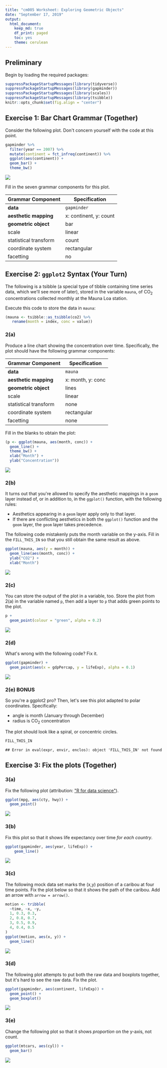 ```yaml
---
title: "cm005 Worksheet: Exploring Geometric Objects"
date: "September 17, 2019"
output: 
  html_document:
    keep_md: true
    df_print: paged
    toc: yes
    theme: cerulean
---
```


## Preliminary

Begin by loading the required packages:


```r
suppressPackageStartupMessages(library(tidyverse))
suppressPackageStartupMessages(library(gapminder))
suppressPackageStartupMessages(library(scales))
suppressPackageStartupMessages(library(tsibble))
knitr::opts_chunk$set(fig.align = "center")
```

<!---The following chunk allows errors when knitting--->



## Exercise 1: Bar Chart Grammar (Together)

Consider the following plot. Don't concern yourself with the code at this point.


```r
gapminder %>% 
  filter(year == 2007) %>% 
  mutate(continent = fct_infreq(continent)) %>% 
  ggplot(aes(continent)) +
  geom_bar() +
  theme_bw()
```

<img src="cm005-exercise_files/figure-html/unnamed-chunk-1-1.png" style="display: block; margin: auto;" />

Fill in the seven grammar components for this plot.

| Grammar Component     | Specification |
|-----------------------|---------------|
| __data__              | `gapminder` |
| __aesthetic mapping__ | x: continent, y: count |
| __geometric object__  | bar |
| scale                 | linear |
| statistical transform | count |
| coordinate system     | rectangular |
| facetting             | no |

## Exercise 2: `ggplot2` Syntax (Your Turn)

The following is a tsibble (a special type of tibble containing time series data, which we'll see more of later), stored in the variable `mauna`, of CO$_2$ concentrations collected monthly at the Mauna Loa station.

Execute this code to store the data in `mauna`:


```r
(mauna <- tsibble::as_tsibble(co2) %>% 
   rename(month = index, conc = value))
```

<div data-pagedtable="false">
  <script data-pagedtable-source type="application/json">
{"columns":[{"label":["month"],"name":[1],"type":["S3: yearmonth"],"align":["right"]},{"label":["conc"],"name":[2],"type":["dbl"],"align":["right"]}],"data":[{"1":"1959 Jan","2":"315.42"},{"1":"1959 Feb","2":"316.31"},{"1":"1959 Mar","2":"316.50"},{"1":"1959 Apr","2":"317.56"},{"1":"1959 May","2":"318.13"},{"1":"1959 Jun","2":"318.00"},{"1":"1959 Jul","2":"316.39"},{"1":"1959 Aug","2":"314.65"},{"1":"1959 Sep","2":"313.68"},{"1":"1959 Oct","2":"313.18"},{"1":"1959 Nov","2":"314.66"},{"1":"1959 Dec","2":"315.43"},{"1":"1960 Jan","2":"316.27"},{"1":"1960 Feb","2":"316.81"},{"1":"1960 Mar","2":"317.42"},{"1":"1960 Apr","2":"318.87"},{"1":"1960 May","2":"319.87"},{"1":"1960 Jun","2":"319.43"},{"1":"1960 Jul","2":"318.01"},{"1":"1960 Aug","2":"315.74"},{"1":"1960 Sep","2":"314.00"},{"1":"1960 Oct","2":"313.68"},{"1":"1960 Nov","2":"314.84"},{"1":"1960 Dec","2":"316.03"},{"1":"1961 Jan","2":"316.73"},{"1":"1961 Feb","2":"317.54"},{"1":"1961 Mar","2":"318.38"},{"1":"1961 Apr","2":"319.31"},{"1":"1961 May","2":"320.42"},{"1":"1961 Jun","2":"319.61"},{"1":"1961 Jul","2":"318.42"},{"1":"1961 Aug","2":"316.63"},{"1":"1961 Sep","2":"314.83"},{"1":"1961 Oct","2":"315.16"},{"1":"1961 Nov","2":"315.94"},{"1":"1961 Dec","2":"316.85"},{"1":"1962 Jan","2":"317.78"},{"1":"1962 Feb","2":"318.40"},{"1":"1962 Mar","2":"319.53"},{"1":"1962 Apr","2":"320.42"},{"1":"1962 May","2":"320.85"},{"1":"1962 Jun","2":"320.45"},{"1":"1962 Jul","2":"319.45"},{"1":"1962 Aug","2":"317.25"},{"1":"1962 Sep","2":"316.11"},{"1":"1962 Oct","2":"315.27"},{"1":"1962 Nov","2":"316.53"},{"1":"1962 Dec","2":"317.53"},{"1":"1963 Jan","2":"318.58"},{"1":"1963 Feb","2":"318.92"},{"1":"1963 Mar","2":"319.70"},{"1":"1963 Apr","2":"321.22"},{"1":"1963 May","2":"322.08"},{"1":"1963 Jun","2":"321.31"},{"1":"1963 Jul","2":"319.58"},{"1":"1963 Aug","2":"317.61"},{"1":"1963 Sep","2":"316.05"},{"1":"1963 Oct","2":"315.83"},{"1":"1963 Nov","2":"316.91"},{"1":"1963 Dec","2":"318.20"},{"1":"1964 Jan","2":"319.41"},{"1":"1964 Feb","2":"320.07"},{"1":"1964 Mar","2":"320.74"},{"1":"1964 Apr","2":"321.40"},{"1":"1964 May","2":"322.06"},{"1":"1964 Jun","2":"321.73"},{"1":"1964 Jul","2":"320.27"},{"1":"1964 Aug","2":"318.54"},{"1":"1964 Sep","2":"316.54"},{"1":"1964 Oct","2":"316.71"},{"1":"1964 Nov","2":"317.53"},{"1":"1964 Dec","2":"318.55"},{"1":"1965 Jan","2":"319.27"},{"1":"1965 Feb","2":"320.28"},{"1":"1965 Mar","2":"320.73"},{"1":"1965 Apr","2":"321.97"},{"1":"1965 May","2":"322.00"},{"1":"1965 Jun","2":"321.71"},{"1":"1965 Jul","2":"321.05"},{"1":"1965 Aug","2":"318.71"},{"1":"1965 Sep","2":"317.66"},{"1":"1965 Oct","2":"317.14"},{"1":"1965 Nov","2":"318.70"},{"1":"1965 Dec","2":"319.25"},{"1":"1966 Jan","2":"320.46"},{"1":"1966 Feb","2":"321.43"},{"1":"1966 Mar","2":"322.23"},{"1":"1966 Apr","2":"323.54"},{"1":"1966 May","2":"323.91"},{"1":"1966 Jun","2":"323.59"},{"1":"1966 Jul","2":"322.24"},{"1":"1966 Aug","2":"320.20"},{"1":"1966 Sep","2":"318.48"},{"1":"1966 Oct","2":"317.94"},{"1":"1966 Nov","2":"319.63"},{"1":"1966 Dec","2":"320.87"},{"1":"1967 Jan","2":"322.17"},{"1":"1967 Feb","2":"322.34"},{"1":"1967 Mar","2":"322.88"},{"1":"1967 Apr","2":"324.25"},{"1":"1967 May","2":"324.83"},{"1":"1967 Jun","2":"323.93"},{"1":"1967 Jul","2":"322.38"},{"1":"1967 Aug","2":"320.76"},{"1":"1967 Sep","2":"319.10"},{"1":"1967 Oct","2":"319.24"},{"1":"1967 Nov","2":"320.56"},{"1":"1967 Dec","2":"321.80"},{"1":"1968 Jan","2":"322.40"},{"1":"1968 Feb","2":"322.99"},{"1":"1968 Mar","2":"323.73"},{"1":"1968 Apr","2":"324.86"},{"1":"1968 May","2":"325.40"},{"1":"1968 Jun","2":"325.20"},{"1":"1968 Jul","2":"323.98"},{"1":"1968 Aug","2":"321.95"},{"1":"1968 Sep","2":"320.18"},{"1":"1968 Oct","2":"320.09"},{"1":"1968 Nov","2":"321.16"},{"1":"1968 Dec","2":"322.74"},{"1":"1969 Jan","2":"323.83"},{"1":"1969 Feb","2":"324.26"},{"1":"1969 Mar","2":"325.47"},{"1":"1969 Apr","2":"326.50"},{"1":"1969 May","2":"327.21"},{"1":"1969 Jun","2":"326.54"},{"1":"1969 Jul","2":"325.72"},{"1":"1969 Aug","2":"323.50"},{"1":"1969 Sep","2":"322.22"},{"1":"1969 Oct","2":"321.62"},{"1":"1969 Nov","2":"322.69"},{"1":"1969 Dec","2":"323.95"},{"1":"1970 Jan","2":"324.89"},{"1":"1970 Feb","2":"325.82"},{"1":"1970 Mar","2":"326.77"},{"1":"1970 Apr","2":"327.97"},{"1":"1970 May","2":"327.91"},{"1":"1970 Jun","2":"327.50"},{"1":"1970 Jul","2":"326.18"},{"1":"1970 Aug","2":"324.53"},{"1":"1970 Sep","2":"322.93"},{"1":"1970 Oct","2":"322.90"},{"1":"1970 Nov","2":"323.85"},{"1":"1970 Dec","2":"324.96"},{"1":"1971 Jan","2":"326.01"},{"1":"1971 Feb","2":"326.51"},{"1":"1971 Mar","2":"327.01"},{"1":"1971 Apr","2":"327.62"},{"1":"1971 May","2":"328.76"},{"1":"1971 Jun","2":"328.40"},{"1":"1971 Jul","2":"327.20"},{"1":"1971 Aug","2":"325.27"},{"1":"1971 Sep","2":"323.20"},{"1":"1971 Oct","2":"323.40"},{"1":"1971 Nov","2":"324.63"},{"1":"1971 Dec","2":"325.85"},{"1":"1972 Jan","2":"326.60"},{"1":"1972 Feb","2":"327.47"},{"1":"1972 Mar","2":"327.58"},{"1":"1972 Apr","2":"329.56"},{"1":"1972 May","2":"329.90"},{"1":"1972 Jun","2":"328.92"},{"1":"1972 Jul","2":"327.88"},{"1":"1972 Aug","2":"326.16"},{"1":"1972 Sep","2":"324.68"},{"1":"1972 Oct","2":"325.04"},{"1":"1972 Nov","2":"326.34"},{"1":"1972 Dec","2":"327.39"},{"1":"1973 Jan","2":"328.37"},{"1":"1973 Feb","2":"329.40"},{"1":"1973 Mar","2":"330.14"},{"1":"1973 Apr","2":"331.33"},{"1":"1973 May","2":"332.31"},{"1":"1973 Jun","2":"331.90"},{"1":"1973 Jul","2":"330.70"},{"1":"1973 Aug","2":"329.15"},{"1":"1973 Sep","2":"327.35"},{"1":"1973 Oct","2":"327.02"},{"1":"1973 Nov","2":"327.99"},{"1":"1973 Dec","2":"328.48"},{"1":"1974 Jan","2":"329.18"},{"1":"1974 Feb","2":"330.55"},{"1":"1974 Mar","2":"331.32"},{"1":"1974 Apr","2":"332.48"},{"1":"1974 May","2":"332.92"},{"1":"1974 Jun","2":"332.08"},{"1":"1974 Jul","2":"331.01"},{"1":"1974 Aug","2":"329.23"},{"1":"1974 Sep","2":"327.27"},{"1":"1974 Oct","2":"327.21"},{"1":"1974 Nov","2":"328.29"},{"1":"1974 Dec","2":"329.41"},{"1":"1975 Jan","2":"330.23"},{"1":"1975 Feb","2":"331.25"},{"1":"1975 Mar","2":"331.87"},{"1":"1975 Apr","2":"333.14"},{"1":"1975 May","2":"333.80"},{"1":"1975 Jun","2":"333.43"},{"1":"1975 Jul","2":"331.73"},{"1":"1975 Aug","2":"329.90"},{"1":"1975 Sep","2":"328.40"},{"1":"1975 Oct","2":"328.17"},{"1":"1975 Nov","2":"329.32"},{"1":"1975 Dec","2":"330.59"},{"1":"1976 Jan","2":"331.58"},{"1":"1976 Feb","2":"332.39"},{"1":"1976 Mar","2":"333.33"},{"1":"1976 Apr","2":"334.41"},{"1":"1976 May","2":"334.71"},{"1":"1976 Jun","2":"334.17"},{"1":"1976 Jul","2":"332.89"},{"1":"1976 Aug","2":"330.77"},{"1":"1976 Sep","2":"329.14"},{"1":"1976 Oct","2":"328.78"},{"1":"1976 Nov","2":"330.14"},{"1":"1976 Dec","2":"331.52"},{"1":"1977 Jan","2":"332.75"},{"1":"1977 Feb","2":"333.24"},{"1":"1977 Mar","2":"334.53"},{"1":"1977 Apr","2":"335.90"},{"1":"1977 May","2":"336.57"},{"1":"1977 Jun","2":"336.10"},{"1":"1977 Jul","2":"334.76"},{"1":"1977 Aug","2":"332.59"},{"1":"1977 Sep","2":"331.42"},{"1":"1977 Oct","2":"330.98"},{"1":"1977 Nov","2":"332.24"},{"1":"1977 Dec","2":"333.68"},{"1":"1978 Jan","2":"334.80"},{"1":"1978 Feb","2":"335.22"},{"1":"1978 Mar","2":"336.47"},{"1":"1978 Apr","2":"337.59"},{"1":"1978 May","2":"337.84"},{"1":"1978 Jun","2":"337.72"},{"1":"1978 Jul","2":"336.37"},{"1":"1978 Aug","2":"334.51"},{"1":"1978 Sep","2":"332.60"},{"1":"1978 Oct","2":"332.38"},{"1":"1978 Nov","2":"333.75"},{"1":"1978 Dec","2":"334.78"},{"1":"1979 Jan","2":"336.05"},{"1":"1979 Feb","2":"336.59"},{"1":"1979 Mar","2":"337.79"},{"1":"1979 Apr","2":"338.71"},{"1":"1979 May","2":"339.30"},{"1":"1979 Jun","2":"339.12"},{"1":"1979 Jul","2":"337.56"},{"1":"1979 Aug","2":"335.92"},{"1":"1979 Sep","2":"333.75"},{"1":"1979 Oct","2":"333.70"},{"1":"1979 Nov","2":"335.12"},{"1":"1979 Dec","2":"336.56"},{"1":"1980 Jan","2":"337.84"},{"1":"1980 Feb","2":"338.19"},{"1":"1980 Mar","2":"339.91"},{"1":"1980 Apr","2":"340.60"},{"1":"1980 May","2":"341.29"},{"1":"1980 Jun","2":"341.00"},{"1":"1980 Jul","2":"339.39"},{"1":"1980 Aug","2":"337.43"},{"1":"1980 Sep","2":"335.72"},{"1":"1980 Oct","2":"335.84"},{"1":"1980 Nov","2":"336.93"},{"1":"1980 Dec","2":"338.04"},{"1":"1981 Jan","2":"339.06"},{"1":"1981 Feb","2":"340.30"},{"1":"1981 Mar","2":"341.21"},{"1":"1981 Apr","2":"342.33"},{"1":"1981 May","2":"342.74"},{"1":"1981 Jun","2":"342.08"},{"1":"1981 Jul","2":"340.32"},{"1":"1981 Aug","2":"338.26"},{"1":"1981 Sep","2":"336.52"},{"1":"1981 Oct","2":"336.68"},{"1":"1981 Nov","2":"338.19"},{"1":"1981 Dec","2":"339.44"},{"1":"1982 Jan","2":"340.57"},{"1":"1982 Feb","2":"341.44"},{"1":"1982 Mar","2":"342.53"},{"1":"1982 Apr","2":"343.39"},{"1":"1982 May","2":"343.96"},{"1":"1982 Jun","2":"343.18"},{"1":"1982 Jul","2":"341.88"},{"1":"1982 Aug","2":"339.65"},{"1":"1982 Sep","2":"337.81"},{"1":"1982 Oct","2":"337.69"},{"1":"1982 Nov","2":"339.09"},{"1":"1982 Dec","2":"340.32"},{"1":"1983 Jan","2":"341.20"},{"1":"1983 Feb","2":"342.35"},{"1":"1983 Mar","2":"342.93"},{"1":"1983 Apr","2":"344.77"},{"1":"1983 May","2":"345.58"},{"1":"1983 Jun","2":"345.14"},{"1":"1983 Jul","2":"343.81"},{"1":"1983 Aug","2":"342.21"},{"1":"1983 Sep","2":"339.69"},{"1":"1983 Oct","2":"339.82"},{"1":"1983 Nov","2":"340.98"},{"1":"1983 Dec","2":"342.82"},{"1":"1984 Jan","2":"343.52"},{"1":"1984 Feb","2":"344.33"},{"1":"1984 Mar","2":"345.11"},{"1":"1984 Apr","2":"346.88"},{"1":"1984 May","2":"347.25"},{"1":"1984 Jun","2":"346.62"},{"1":"1984 Jul","2":"345.22"},{"1":"1984 Aug","2":"343.11"},{"1":"1984 Sep","2":"340.90"},{"1":"1984 Oct","2":"341.18"},{"1":"1984 Nov","2":"342.80"},{"1":"1984 Dec","2":"344.04"},{"1":"1985 Jan","2":"344.79"},{"1":"1985 Feb","2":"345.82"},{"1":"1985 Mar","2":"347.25"},{"1":"1985 Apr","2":"348.17"},{"1":"1985 May","2":"348.74"},{"1":"1985 Jun","2":"348.07"},{"1":"1985 Jul","2":"346.38"},{"1":"1985 Aug","2":"344.51"},{"1":"1985 Sep","2":"342.92"},{"1":"1985 Oct","2":"342.62"},{"1":"1985 Nov","2":"344.06"},{"1":"1985 Dec","2":"345.38"},{"1":"1986 Jan","2":"346.11"},{"1":"1986 Feb","2":"346.78"},{"1":"1986 Mar","2":"347.68"},{"1":"1986 Apr","2":"349.37"},{"1":"1986 May","2":"350.03"},{"1":"1986 Jun","2":"349.37"},{"1":"1986 Jul","2":"347.76"},{"1":"1986 Aug","2":"345.73"},{"1":"1986 Sep","2":"344.68"},{"1":"1986 Oct","2":"343.99"},{"1":"1986 Nov","2":"345.48"},{"1":"1986 Dec","2":"346.72"},{"1":"1987 Jan","2":"347.84"},{"1":"1987 Feb","2":"348.29"},{"1":"1987 Mar","2":"349.23"},{"1":"1987 Apr","2":"350.80"},{"1":"1987 May","2":"351.66"},{"1":"1987 Jun","2":"351.07"},{"1":"1987 Jul","2":"349.33"},{"1":"1987 Aug","2":"347.92"},{"1":"1987 Sep","2":"346.27"},{"1":"1987 Oct","2":"346.18"},{"1":"1987 Nov","2":"347.64"},{"1":"1987 Dec","2":"348.78"},{"1":"1988 Jan","2":"350.25"},{"1":"1988 Feb","2":"351.54"},{"1":"1988 Mar","2":"352.05"},{"1":"1988 Apr","2":"353.41"},{"1":"1988 May","2":"354.04"},{"1":"1988 Jun","2":"353.62"},{"1":"1988 Jul","2":"352.22"},{"1":"1988 Aug","2":"350.27"},{"1":"1988 Sep","2":"348.55"},{"1":"1988 Oct","2":"348.72"},{"1":"1988 Nov","2":"349.91"},{"1":"1988 Dec","2":"351.18"},{"1":"1989 Jan","2":"352.60"},{"1":"1989 Feb","2":"352.92"},{"1":"1989 Mar","2":"353.53"},{"1":"1989 Apr","2":"355.26"},{"1":"1989 May","2":"355.52"},{"1":"1989 Jun","2":"354.97"},{"1":"1989 Jul","2":"353.75"},{"1":"1989 Aug","2":"351.52"},{"1":"1989 Sep","2":"349.64"},{"1":"1989 Oct","2":"349.83"},{"1":"1989 Nov","2":"351.14"},{"1":"1989 Dec","2":"352.37"},{"1":"1990 Jan","2":"353.50"},{"1":"1990 Feb","2":"354.55"},{"1":"1990 Mar","2":"355.23"},{"1":"1990 Apr","2":"356.04"},{"1":"1990 May","2":"357.00"},{"1":"1990 Jun","2":"356.07"},{"1":"1990 Jul","2":"354.67"},{"1":"1990 Aug","2":"352.76"},{"1":"1990 Sep","2":"350.82"},{"1":"1990 Oct","2":"351.04"},{"1":"1990 Nov","2":"352.69"},{"1":"1990 Dec","2":"354.07"},{"1":"1991 Jan","2":"354.59"},{"1":"1991 Feb","2":"355.63"},{"1":"1991 Mar","2":"357.03"},{"1":"1991 Apr","2":"358.48"},{"1":"1991 May","2":"359.22"},{"1":"1991 Jun","2":"358.12"},{"1":"1991 Jul","2":"356.06"},{"1":"1991 Aug","2":"353.92"},{"1":"1991 Sep","2":"352.05"},{"1":"1991 Oct","2":"352.11"},{"1":"1991 Nov","2":"353.64"},{"1":"1991 Dec","2":"354.89"},{"1":"1992 Jan","2":"355.88"},{"1":"1992 Feb","2":"356.63"},{"1":"1992 Mar","2":"357.72"},{"1":"1992 Apr","2":"359.07"},{"1":"1992 May","2":"359.58"},{"1":"1992 Jun","2":"359.17"},{"1":"1992 Jul","2":"356.94"},{"1":"1992 Aug","2":"354.92"},{"1":"1992 Sep","2":"352.94"},{"1":"1992 Oct","2":"353.23"},{"1":"1992 Nov","2":"354.09"},{"1":"1992 Dec","2":"355.33"},{"1":"1993 Jan","2":"356.63"},{"1":"1993 Feb","2":"357.10"},{"1":"1993 Mar","2":"358.32"},{"1":"1993 Apr","2":"359.41"},{"1":"1993 May","2":"360.23"},{"1":"1993 Jun","2":"359.55"},{"1":"1993 Jul","2":"357.53"},{"1":"1993 Aug","2":"355.48"},{"1":"1993 Sep","2":"353.67"},{"1":"1993 Oct","2":"353.95"},{"1":"1993 Nov","2":"355.30"},{"1":"1993 Dec","2":"356.78"},{"1":"1994 Jan","2":"358.34"},{"1":"1994 Feb","2":"358.89"},{"1":"1994 Mar","2":"359.95"},{"1":"1994 Apr","2":"361.25"},{"1":"1994 May","2":"361.67"},{"1":"1994 Jun","2":"360.94"},{"1":"1994 Jul","2":"359.55"},{"1":"1994 Aug","2":"357.49"},{"1":"1994 Sep","2":"355.84"},{"1":"1994 Oct","2":"356.00"},{"1":"1994 Nov","2":"357.59"},{"1":"1994 Dec","2":"359.05"},{"1":"1995 Jan","2":"359.98"},{"1":"1995 Feb","2":"361.03"},{"1":"1995 Mar","2":"361.66"},{"1":"1995 Apr","2":"363.48"},{"1":"1995 May","2":"363.82"},{"1":"1995 Jun","2":"363.30"},{"1":"1995 Jul","2":"361.94"},{"1":"1995 Aug","2":"359.50"},{"1":"1995 Sep","2":"358.11"},{"1":"1995 Oct","2":"357.80"},{"1":"1995 Nov","2":"359.61"},{"1":"1995 Dec","2":"360.74"},{"1":"1996 Jan","2":"362.09"},{"1":"1996 Feb","2":"363.29"},{"1":"1996 Mar","2":"364.06"},{"1":"1996 Apr","2":"364.76"},{"1":"1996 May","2":"365.45"},{"1":"1996 Jun","2":"365.01"},{"1":"1996 Jul","2":"363.70"},{"1":"1996 Aug","2":"361.54"},{"1":"1996 Sep","2":"359.51"},{"1":"1996 Oct","2":"359.65"},{"1":"1996 Nov","2":"360.80"},{"1":"1996 Dec","2":"362.38"},{"1":"1997 Jan","2":"363.23"},{"1":"1997 Feb","2":"364.06"},{"1":"1997 Mar","2":"364.61"},{"1":"1997 Apr","2":"366.40"},{"1":"1997 May","2":"366.84"},{"1":"1997 Jun","2":"365.68"},{"1":"1997 Jul","2":"364.52"},{"1":"1997 Aug","2":"362.57"},{"1":"1997 Sep","2":"360.24"},{"1":"1997 Oct","2":"360.83"},{"1":"1997 Nov","2":"362.49"},{"1":"1997 Dec","2":"364.34"}],"options":{"columns":{"min":{},"max":[10]},"rows":{"min":[10],"max":[10]},"pages":{}}}
  </script>
</div>

### 2(a)

Produce a line chart showing the concentration over time. Specifically, the plot should have the following grammar components:

| Grammar Component     | Specification |
|-----------------------|---------------|
| __data__              | `mauna` |
| __aesthetic mapping__ | x: month, y: conc |
| __geometric object__  | lines |
| scale                 | linear |
| statistical transform | none |
| coordinate system     | rectangular |
| facetting             | none |

Fill in the blanks to obtain the plot:


```r
(p <- ggplot(mauna, aes(month, conc)) +
  geom_line() +
  theme_bw() +
  xlab("Month") +
  ylab("Concentration"))
```

<img src="cm005-exercise_files/figure-html/unnamed-chunk-3-1.png" style="display: block; margin: auto;" />

### 2(b)

It turns out that you're allowed to specify the aesthetic mappings in a `geom` layer instead of, or in addition to, in the `ggplot()` function, with the following rules:

- Aesthetics appearing in a `geom` layer apply only to that layer.
- If there are conflicting aesthetics in both the `ggplot()` function and the `geom` layer, the `geom` layer takes precedence.

The following code mistakenly puts the month variable on the y-axis. Fill in the `FILL_THIS_IN` so that you still obtain the same result as above.


```r
ggplot(mauna, aes(y = month)) +
  geom_line(aes(month, conc)) +
  ylab("CO2") +
  xlab("Month")
```

<img src="cm005-exercise_files/figure-html/unnamed-chunk-4-1.png" style="display: block; margin: auto;" />

### 2(c)

You can store the output of the plot in a variable, too. Store the plot from 2(a) in the variable named `p`, then add a layer to `p` that adds green points to the plot.


```r
p +
  geom_point(colour = "green", alpha = 0.2)
```

<img src="cm005-exercise_files/figure-html/unnamed-chunk-5-1.png" style="display: block; margin: auto;" />

### 2(d)

What's wrong with the following code? Fix it.


```r
ggplot(gapminder) +
  geom_point(aes(x = gdpPercap, y = lifeExp), alpha = 0.1)
```

<img src="cm005-exercise_files/figure-html/unnamed-chunk-6-1.png" style="display: block; margin: auto;" />


### 2(e) BONUS

So you're a ggplot2 pro? Then, let's see this plot adapted to polar coordinates. Specifically:

- angle is month (January through December)
- radius is CO$_2$ concentration

The plot should look like a spiral, or concentric circles. 


```r
FILL_THIS_IN
```

```
## Error in eval(expr, envir, enclos): object 'FILL_THIS_IN' not found
```


## Exercise 3: Fix the plots (Together)

### 3(a)

Fix the following plot (attribution: ["R for data science"](https://r4ds.had.co.nz/data-visualisation.html)).


```r
ggplot(mpg, aes(cty, hwy)) + 
  geom_point()
```

<img src="cm005-exercise_files/figure-html/unnamed-chunk-8-1.png" style="display: block; margin: auto;" />


### 3(b)

Fix this plot so that it shows life expectancy over time _for each country_.


```r
ggplot(gapminder, aes(year, lifeExp)) +
    geom_line()
```

<img src="cm005-exercise_files/figure-html/unnamed-chunk-9-1.png" style="display: block; margin: auto;" />




### 3(c)

The following mock data set marks the (x,y) position of a caribou at four time points. Fix the plot below so that it shows the path of the caribou. Add an arrow with `arrow = arrow()`.


```r
motion <- tribble(
  ~time, ~x, ~y,
  1, 0.3, 0.3,
  2, 0.8, 0.7,
  3, 0.5, 0.9,
  4, 0.4, 0.5
)
ggplot(motion, aes(x, y)) + 
  geom_line()
```

<img src="cm005-exercise_files/figure-html/unnamed-chunk-10-1.png" style="display: block; margin: auto;" />

### 3(d)

The following plot attempts to put both the raw data and boxplots together, but it's hard to see the raw data. Fix the plot.


```r
ggplot(gapminder, aes(continent, lifeExp)) +
  geom_point() +
  geom_boxplot()
```

<img src="cm005-exercise_files/figure-html/unnamed-chunk-11-1.png" style="display: block; margin: auto;" />

### 3(e)

Change the following plot so that it shows _proportion_ on the y-axis, not count.


```r
ggplot(mtcars, aes(cyl)) +
  geom_bar()
```

<img src="cm005-exercise_files/figure-html/unnamed-chunk-12-1.png" style="display: block; margin: auto;" />

